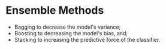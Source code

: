 # Ensemble Methods

- Bagging to decrease the model's variance;
- Boosting to decreasing the model's bias, and;
- Stacking to increasing the predictive force of the classifier.
